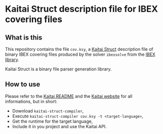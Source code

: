 # Kaitai Struct description file for IBEX covering files

## What is this

This repository contains the file `cov.ksy`, a [Kaitai Struct](https://kaitai.io) description file of binary IBEX covering files produced by the solver `ibexsolve` from the [IBEX library](https://github.com/ibex-team/ibex-lib).

Kaitai Struct is a binary file parser generation library.

## How to use

Please refer to the [Kaitai README](https://github.com/kaitai-io/kaitai_struct#using-ks-in-your-project) and the [Kaitai website](https://kaitai.io) for all informations, but in short:

* Download `kaitai-struct-compiler`,
* Execute `kaitai-struct-compiler cov.ksy -t <target-language>`,
* Get the runtime for the target language,
* Include it in you project and use the Kaitai API.
